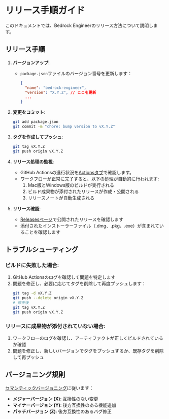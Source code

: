 # リリース手順ガイド

このドキュメントでは、Bedrock Engineerのリリース方法について説明します。

## リリース手順

1. **バージョンアップ**:
   - `package.json`ファイルのバージョン番号を更新します：
     ```json
     {
       "name": "bedrock-engineer",
       "version": "X.Y.Z", // ここを更新
       ...
     }
     ```

2. **変更をコミット**:
   ```bash
   git add package.json
   git commit -m "chore: bump version to vX.Y.Z"
   ```

3. **タグを作成してプッシュ**:
   ```bash
   git tag vX.Y.Z
   git push origin vX.Y.Z
   ```

4. **リリース処理の監視**:
   - GitHub Actionsの進行状況を[Actionsタブ](https://github.com/aws-samples/bedrock-engineer/actions)で確認します。
   - ワークフローが正常に完了すると、以下の処理が自動的に行われます:
     1. Mac版とWindows版のビルドが実行される
     2. ビルド成果物が添付されたリリースが作成・公開される
     3. リリースノートが自動生成される

5. **リリース確認**:
   - [Releasesページ](https://github.com/aws-samples/bedrock-engineer/releases)で公開されたリリースを確認します
   - 添付されたインストーラーファイル（.dmg、.pkg、.exe）が含まれていることを確認します

## トラブルシューティング

### ビルドに失敗した場合:

1. GitHub Actionsのログを確認して問題を特定します
2. 問題を修正し、必要に応じてタグを削除して再度プッシュします：
   ```bash
   git tag -d vX.Y.Z
   git push --delete origin vX.Y.Z
   # 修正後
   git tag vX.Y.Z
   git push origin vX.Y.Z
   ```

### リリースに成果物が添付されていない場合:

1. ワークフローのログを確認し、アーティファクトが正しくビルドされているか確認
2. 問題を修正し、新しいバージョンでタグをプッシュするか、既存タグを削除して再プッシュ

## バージョニング規則

[セマンティックバージョニング](https://semver.org/lang/ja/)に従います：

- **メジャーバージョン (X)**: 互換性のない変更
- **マイナーバージョン (Y)**: 後方互換性のある機能追加
- **パッチバージョン (Z)**: 後方互換性のあるバグ修正
